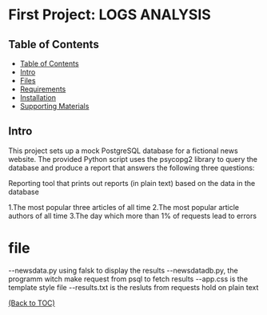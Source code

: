 # First Project: LOGS ANALYSIS

## Table of Contents

- [Table of Contents](#table-of-contents)
- [Intro](#intro)
- [Files](#file)
- [Requirements](#requirements)
- [Installation](#installation)
- [Supporting Materials](#supporting-materials)
## Intro
This project sets up a mock PostgreSQL database for a fictional news website. The provided Python script uses the psycopg2 library to query the database and produce a report that answers the following three questions:

Reporting tool that prints out reports (in plain text) based on the data in the database

1.The most popular three articles of all time
2.The most popular article authors of all time
3.The day which  more than 1% of requests lead to errors


#  file 
 --newsdata.py using falsk to display the results
 --newsdatadb.py, the programm witch make request from psql to fetch results
 --app.css is the template style file
 --results.txt is the resluts from requests hold on plain text
 
[(Back to TOC)](#table-of-contents)